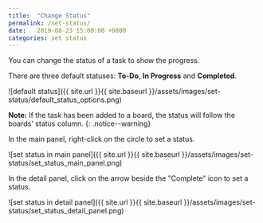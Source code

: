 ```yaml
---
title:  "Change Status"
permalink: /set-status/
date:   2019-08-23 15:00:00 +0800
categories: set status
---
```

You can change the status of a task to show the progress. 

There are three default statuses: **To-Do**, **In Progress** and **Completed**.

![default status]({{ site.url }}{{ site.baseurl }}/assets/images/set-status/default_status_options.png)

**Note:** If the task has been added to a board, the status will follow the boards' status column.
{: .notice--warning}

In the main panel, right-click on the circle to set a status.

![set status in main panel]({{ site.url }}{{ site.baseurl }}/assets/images/set-status/set_status_main_panel.png)

In the detail panel, click on the arrow beside the "Complete" icon to set a status.

![set status in detail panel]({{ site.url }}{{ site.baseurl }}/assets/images/set-status/set_status_detail_panel.png)

